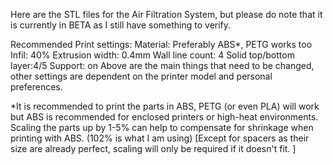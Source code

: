 Here are the STL files for the Air Filtration System, but please do note that it is currently in BETA as I still have something to verify.

Recommended Print settings:
Material: Preferably ABS*, PETG works too
Infil: 40%
Extrusion width: 0.4mm
Wall line count: 4
Solid top/bottom layer:4/5
Support: on
Above are the main things that need to be changed, other settings are dependent on the printer model and personal preferences.

*It is recommended to print the parts in ABS, PETG (or even PLA) will work but ABS is recommended for enclosed printers or high-heat environments.
Scaling the parts up by 1-5% can help to compensate for shrinkage when printing with ABS. (102% is what I am using) [Except for spacers as their size are already perfect, scaling will only be required if it doesn't fit. ]
